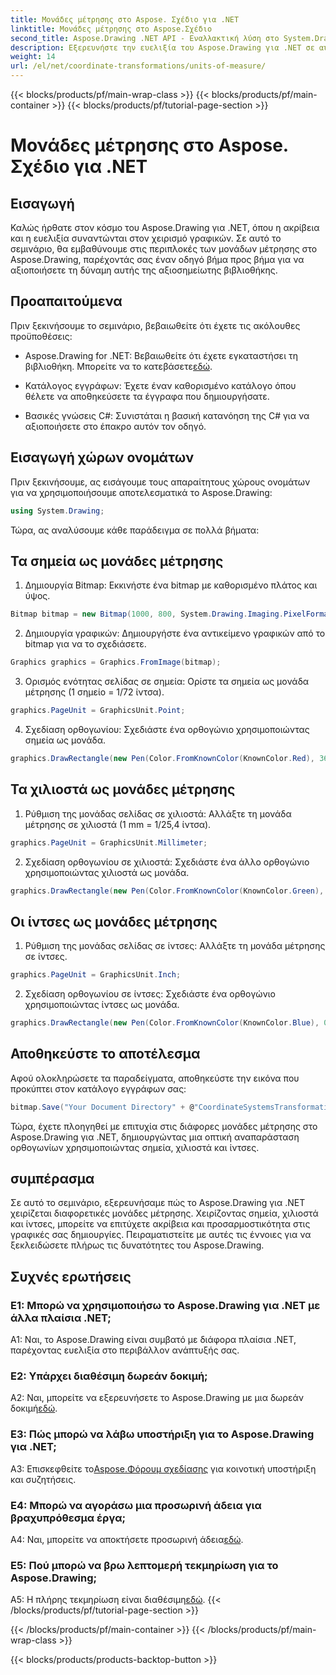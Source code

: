 ```yaml
---
title: Μονάδες μέτρησης στο Aspose. Σχέδιο για .NET
linktitle: Μονάδες μέτρησης στο Aspose.Σχέδιο
second_title: Aspose.Drawing .NET API - Εναλλακτική λύση στο System.Drawing.Common
description: Εξερευνήστε την ευελιξία του Aspose.Drawing για .NET σε αυτό το σε βάθος εκμάθηση, κυριαρχώντας τις μονάδες μέτρησης για γραφικά ακριβείας.
weight: 14
url: /el/net/coordinate-transformations/units-of-measure/
---
```


{{< blocks/products/pf/main-wrap-class >}}
{{< blocks/products/pf/main-container >}}
{{< blocks/products/pf/tutorial-page-section >}}

# Μονάδες μέτρησης στο Aspose. Σχέδιο για .NET

## Εισαγωγή

Καλώς ήρθατε στον κόσμο του Aspose.Drawing για .NET, όπου η ακρίβεια και η ευελιξία συναντώνται στον χειρισμό γραφικών. Σε αυτό το σεμινάριο, θα εμβαθύνουμε στις περιπλοκές των μονάδων μέτρησης στο Aspose.Drawing, παρέχοντάς σας έναν οδηγό βήμα προς βήμα για να αξιοποιήσετε τη δύναμη αυτής της αξιοσημείωτης βιβλιοθήκης.

## Προαπαιτούμενα

Πριν ξεκινήσουμε το σεμινάριο, βεβαιωθείτε ότι έχετε τις ακόλουθες προϋποθέσεις:

-  Aspose.Drawing for .NET: Βεβαιωθείτε ότι έχετε εγκαταστήσει τη βιβλιοθήκη. Μπορείτε να το κατεβάσετε[εδώ](https://releases.aspose.com/drawing/net/).

- Κατάλογος εγγράφων: Έχετε έναν καθορισμένο κατάλογο όπου θέλετε να αποθηκεύσετε τα έγγραφα που δημιουργήσατε.

- Βασικές γνώσεις C#: Συνιστάται η βασική κατανόηση της C# για να αξιοποιήσετε στο έπακρο αυτόν τον οδηγό.

## Εισαγωγή χώρων ονομάτων

Πριν ξεκινήσουμε, ας εισάγουμε τους απαραίτητους χώρους ονομάτων για να χρησιμοποιήσουμε αποτελεσματικά το Aspose.Drawing:

```csharp
using System.Drawing;
```

Τώρα, ας αναλύσουμε κάθε παράδειγμα σε πολλά βήματα:

## Τα σημεία ως μονάδες μέτρησης

1. Δημιουργία Bitmap: Εκκινήστε ένα bitmap με καθορισμένο πλάτος και ύψος.

```csharp
Bitmap bitmap = new Bitmap(1000, 800, System.Drawing.Imaging.PixelFormat.Format32bppPArgb);
```

2. Δημιουργία γραφικών: Δημιουργήστε ένα αντικείμενο γραφικών από το bitmap για να το σχεδιάσετε.

```csharp
Graphics graphics = Graphics.FromImage(bitmap);
```

3. Ορισμός ενότητας σελίδας σε σημεία: Ορίστε τα σημεία ως μονάδα μέτρησης (1 σημείο = 1/72 ίντσα).

```csharp
graphics.PageUnit = GraphicsUnit.Point;
```

4. Σχεδίαση ορθογωνίου: Σχεδιάστε ένα ορθογώνιο χρησιμοποιώντας σημεία ως μονάδα.

```csharp
graphics.DrawRectangle(new Pen(Color.FromKnownColor(KnownColor.Red), 36f), 72, 72, 72, 72);
```

## Τα χιλιοστά ως μονάδες μέτρησης

1. Ρύθμιση της μονάδας σελίδας σε χιλιοστά: Αλλάξτε τη μονάδα μέτρησης σε χιλιοστά (1 mm = 1/25,4 ίντσα).

```csharp
graphics.PageUnit = GraphicsUnit.Millimeter;
```

2. Σχεδίαση ορθογωνίου σε χιλιοστά: Σχεδιάστε ένα άλλο ορθογώνιο χρησιμοποιώντας χιλιοστά ως μονάδα.

```csharp
graphics.DrawRectangle(new Pen(Color.FromKnownColor(KnownColor.Green), 6.35f), 25.4f, 25.4f, 25.4f, 25.4f);
```

## Οι ίντσες ως μονάδες μέτρησης

1. Ρύθμιση της μονάδας σελίδας σε ίντσες: Αλλάξτε τη μονάδα μέτρησης σε ίντσες.

```csharp
graphics.PageUnit = GraphicsUnit.Inch;
```

2. Σχεδίαση ορθογωνίου σε ίντσες: Σχεδιάστε ένα ορθογώνιο χρησιμοποιώντας ίντσες ως μονάδα.

```csharp
graphics.DrawRectangle(new Pen(Color.FromKnownColor(KnownColor.Blue), 0.125f), 1, 1, 1, 1);
```

## Αποθηκεύστε το αποτέλεσμα

Αφού ολοκληρώσετε τα παραδείγματα, αποθηκεύστε την εικόνα που προκύπτει στον κατάλογο εγγράφων σας:

```csharp
bitmap.Save("Your Document Directory" + @"CoordinateSystemsTransformations\UnitsOfMeasure_out.png");
```

Τώρα, έχετε πλοηγηθεί με επιτυχία στις διάφορες μονάδες μέτρησης στο Aspose.Drawing για .NET, δημιουργώντας μια οπτική αναπαράσταση ορθογωνίων χρησιμοποιώντας σημεία, χιλιοστά και ίντσες.

## συμπέρασμα

Σε αυτό το σεμινάριο, εξερευνήσαμε πώς το Aspose.Drawing για .NET χειρίζεται διαφορετικές μονάδες μέτρησης. Χειρίζοντας σημεία, χιλιοστά και ίντσες, μπορείτε να επιτύχετε ακρίβεια και προσαρμοστικότητα στις γραφικές σας δημιουργίες. Πειραματιστείτε με αυτές τις έννοιες για να ξεκλειδώσετε πλήρως τις δυνατότητες του Aspose.Drawing.

## Συχνές ερωτήσεις

### Ε1: Μπορώ να χρησιμοποιήσω το Aspose.Drawing για .NET με άλλα πλαίσια .NET;

A1: Ναι, το Aspose.Drawing είναι συμβατό με διάφορα πλαίσια .NET, παρέχοντας ευελιξία στο περιβάλλον ανάπτυξής σας.

### Ε2: Υπάρχει διαθέσιμη δωρεάν δοκιμή;

 A2: Ναι, μπορείτε να εξερευνήσετε το Aspose.Drawing με μια δωρεάν δοκιμή[εδώ](https://releases.aspose.com/).

### Ε3: Πώς μπορώ να λάβω υποστήριξη για το Aspose.Drawing για .NET;

 A3: Επισκεφθείτε το[Aspose.Φόρουμ σχεδίασης](https://forum.aspose.com/c/diagram/17) για κοινοτική υποστήριξη και συζητήσεις.

### Ε4: Μπορώ να αγοράσω μια προσωρινή άδεια για βραχυπρόθεσμα έργα;

 A4: Ναι, μπορείτε να αποκτήσετε προσωρινή άδεια[εδώ](https://purchase.aspose.com/temporary-license/).

### Ε5: Πού μπορώ να βρω λεπτομερή τεκμηρίωση για το Aspose.Drawing;

 A5: Η πλήρης τεκμηρίωση είναι διαθέσιμη[εδώ](https://reference.aspose.com/drawing/net/).
{{< /blocks/products/pf/tutorial-page-section >}}

{{< /blocks/products/pf/main-container >}}
{{< /blocks/products/pf/main-wrap-class >}}

{{< blocks/products/products-backtop-button >}}
